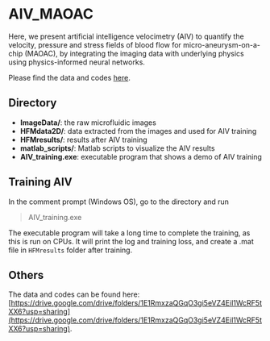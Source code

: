 # AIV_MAOAC

Here, we present artificial intelligence velocimetry (AIV) to quantify the velocity, pressure and stress fields of blood flow for micro-aneurysm-on-a-chip (MAOAC), by integrating the imaging data with underlying physics using physics-informed neural networks. 

Please find the data and codes [here](https://drive.google.com/drive/folders/1E1RmxzaQGqO3gi5eVZ4Eil1WcRF5tXX6?usp=sharing).


## Directory

* **ImageData/**: the raw microfluidic images  
* **HFMdata2D/**: data extracted from the images and used for AIV training  
* **HFMresults/**: results after AIV training  
* **matlab_scripts/**: Matlab scripts to visualize the AIV results  
* **AIV_training.exe**: executable program that shows a demo of AIV training  


## Training AIV

In the comment prompt (Windows OS), go to the directory and run
> AIV_training.exe

The executable program will take a long time to complete the training, as this is run on CPUs. It will print the log and training loss, and create a .mat file in `HFMresults` folder after training. 


## Others

The data and codes can be found here: [https://drive.google.com/drive/folders/1E1RmxzaQGqO3gi5eVZ4Eil1WcRF5tXX6?usp=sharing](https://drive.google.com/drive/folders/1E1RmxzaQGqO3gi5eVZ4Eil1WcRF5tXX6?usp=sharing).




